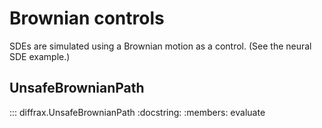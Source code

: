 # Brownian controls

SDEs are simulated using a Brownian motion as a control. (See the neural SDE example.)

## UnsafeBrownianPath

::: diffrax.UnsafeBrownianPath
    :docstring:
    :members: evaluate
